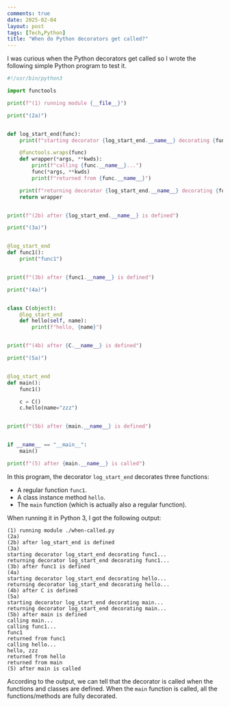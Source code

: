 ```yaml
---
comments: true
date: 2025-02-04
layout: post
tags: [Tech,Python]
title: "When do Python decorators get called?"
---
```


I was curious when the Python decorators get called so I wrote the following simple Python program to test it.

```python
#!/usr/bin/python3

import functools

print(f"(1) running module {__file__}")

print("(2a)")


def log_start_end(func):
    print(f"starting decorator {log_start_end.__name__} decorating {func.__name__}...")

    @functools.wraps(func)
    def wrapper(*args, **kwds):
        print(f"calling {func.__name__}...")
        func(*args, **kwds)
        print(f"returned from {func.__name__}")

    print(f"returning decorator {log_start_end.__name__} decorating {func.__name__}...")
    return wrapper


print(f"(2b) after {log_start_end.__name__} is defined")

print("(3a)")


@log_start_end
def func1():
    print("func1")


print(f"(3b) after {func1.__name__} is defined")

print("(4a)")


class C(object):
    @log_start_end
    def hello(self, name):
        print(f"hello, {name}")


print(f"(4b) after {C.__name__} is defined")

print("(5a)")


@log_start_end
def main():
    func1()

    c = C()
    c.hello(name="zzz")


print(f"(5b) after {main.__name__} is defined")


if __name__ == "__main__":
    main()

print(f"(5) after {main.__name__} is called")
```

In this program, the decorator `log_start_end` decorates three functions:
* A regular function `func1`.
* A class instance method `hello`.
* The `main` function (which is actually also a regular function).

When running it in Python 3, I got the following output:

```
(1) running module ./when-called.py
(2a)
(2b) after log_start_end is defined
(3a)
starting decorator log_start_end decorating func1...
returning decorator log_start_end decorating func1...
(3b) after func1 is defined
(4a)
starting decorator log_start_end decorating hello...
returning decorator log_start_end decorating hello...
(4b) after C is defined
(5a)
starting decorator log_start_end decorating main...
returning decorator log_start_end decorating main...
(5b) after main is defined
calling main...
calling func1...
func1
returned from func1
calling hello...
hello, zzz
returned from hello
returned from main
(5) after main is called
```

According to the output, we can tell that the decorator is called when the functions and classes are defined. When the `main` function is called, all the functions/methods are fully decorated.
